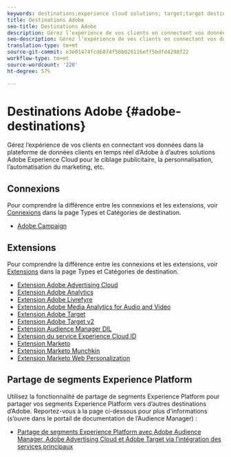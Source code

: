 ```yaml
---
keywords: destinations;experience cloud solutions; target;target destination; ad cloud; advertising cloud; audience manager; adobe target destination; target; audience manager destination;
title: Destinations Adobe
seo-title: Destinations Adobe
description: Gérez l’expérience de vos clients en connectant vos données dans la plateforme de données clients en temps réel d’Adobe à d’autres solutions Adobe Experience Cloud pour le ciblage publicitaire, la personnalisation, l’automatisation du marketing, etc.
seo-description: Gérez l’expérience de vos clients en connectant vos données dans la plateforme de données clients en temps réel d’Adobe à d’autres solutions Adobe Experience Cloud pour le ciblage publicitaire, la personnalisation, l’automatisation du marketing, etc.
translation-type: tm+mt
source-git-commit: e3e01474fcd6874f50b929116eff5bdfd4298f22
workflow-type: tm+mt
source-wordcount: '228'
ht-degree: 57%

---
```



# Destinations Adobe {#adobe-destinations}

Gérez l’expérience de vos clients en connectant vos données dans la plateforme de données clients en temps réel d’Adobe à d’autres solutions Adobe Experience Cloud pour le ciblage publicitaire, la personnalisation, l’automatisation du marketing, etc.

## Connexions

Pour comprendre la différence entre les connexions et les extensions, voir [Connexions](/help/rtcdp/destinations/destination-types.md#connections) dans la page Types et Catégories de destination.

* [Adobe Campaign](/help/rtcdp/destinations/adobe-campaign-destination.md)

## Extensions

Pour comprendre la différence entre les connexions et les extensions, voir [Extensions](/help/rtcdp/destinations/destination-types.md#extensions) dans la page Types et Catégories de destination.

* [Extension Adobe Advertising Cloud](/help/rtcdp/destinations/adobe-advertising-cloud-extension.md)
* [Extension Adobe Analytics](/help/rtcdp/destinations/adobe-analytics-extension.md)
* [Extension Adobe Livrefyre](/help/rtcdp/destinations/adobe-livefyre-extension.md)
* [Extension Adobe Media Analytics for Audio and Video](/help/rtcdp/destinations/adobe-video-analytics-extension.md)
* [Extension Adobe Target](/help/rtcdp/destinations/adobe-target-extension.md)
* [Extension Adobe Target v2](/help/rtcdp/destinations/adobe-target-v2-extension.md)
* [Extension Audience Manager DIL](/help/rtcdp/destinations/aam-dil-extension.md)
* [Extension du service Experience Cloud ID](/help/rtcdp/destinations/adobe-ecid-extension.md)
* [Extension Marketo](/help/rtcdp/destinations/marketo-extension.md)
* [Extension Marketo Munchkin](/help/rtcdp/destinations/marketo-munchkin-extension.md)
* [Extension Marketo Web Personalization](/help/rtcdp/destinations/marketo-web-personalization-extension.md)

## Partage de segments Experience Platform

Utilisez la fonctionnalité de partage de segments Experience Platform pour partager vos segments Experience Platform vers d’autres destinations d’Adobe. Reportez-vous à la page ci-dessous pour plus d’informations (s’ouvre dans le portail de documentation de l’Audience Manager) :

* [Partage de segments Experience Platform avec Adobe Audience Manager, Adobe Advertising Cloud et Adobe Target via l’intégration des services principaux](https://docs.adobe.com/help/en/audience-manager/user-guide/implementation-integration-guides/integration-experience-platform/aam-aep-audience-sharing.html)
